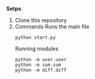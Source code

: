 **Setps**
1. Clone this repository
2. Commands
    Runs the main file
    ```
    python start.py
    ```
    Running modules
    ```
    python -m user.user
    python -m sum.sum
    python -m diff.diff
    ```
